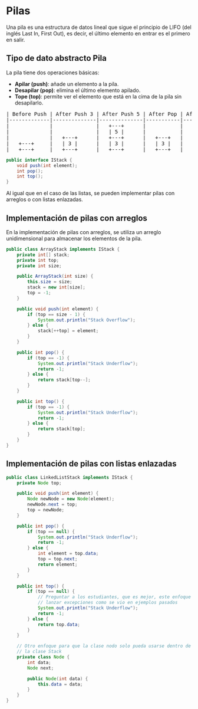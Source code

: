 # Pilas

Una pila es una estructura de datos lineal que sigue el principio de LIFO (del inglés Last In, First Out), es decir, el último elemento en entrar es el primero en salir.

## Tipo de dato abstracto Pila

La pila tiene dos operaciones básicas:

- **Apilar (push)**: añade un elemento a la pila.
- **Desapilar (pop)**: elimina el último elemento apilado.
- **Tope (top)**: permite ver el elemento que está en la cima de la pila sin desapilarlo.

<pre>
| Before Push | After Push 3 | After Push 5 | After Pop | After Pop |
|-------------|--------------|--------------|-----------|-----------|
|             |              |   +---+      |           |           |
|             |              |   | 5 |      |           |           |
|             |   +---+      |   +---+      |   +---+   |           |
|   +---+     |   | 3 |      |   | 3 |      |   | 3 |   |   +---+   |
|   +---+     |   +---+      |   +---+      |   +---+   |   +---+   |
</pre>


```java
public interface IStack {
    void push(int element);
    int pop();
    int top();
}
```

Al igual que en el caso de las listas, se pueden implementar pilas con arreglos o con listas enlazadas.

## Implementación de pilas con arreglos

En la implementación de pilas con arreglos, se utiliza un arreglo unidimensional para almacenar los elementos de la pila.

```java
public class ArrayStack implements IStack {
    private int[] stack;
    private int top;
    private int size;

    public ArrayStack(int size) {
        this.size = size;
        stack = new int[size];
        top = -1;
    }

    public void push(int element) {
        if (top == size - 1) {
            System.out.println("Stack Overflow");
        } else {
            stack[++top] = element;
        }
    }

    public int pop() {
        if (top == -1) {
            System.out.println("Stack Underflow");
            return -1;
        } else {
            return stack[top--];
        }
    }

    public int top() {
        if (top == -1) {
            System.out.println("Stack Underflow");
            return -1;
        } else {
            return stack[top];
        }
    }
}
```

## Implementación de pilas con listas enlazadas

```java
public class LinkedListStack implements IStack {
    private Node top;

    public void push(int element) {
        Node newNode = new Node(element);
        newNode.next = top;
        top = newNode;
    }

    public int pop() {
        if (top == null) {
            System.out.println("Stack Underflow");
            return -1;
        } else {
            int element = top.data;
            top = top.next;
            return element;
        }
    }

    public int top() {
        if (top == null) {
            // Preguntar a los estudiantes, que es mejor, este enfoque o
            // lanzar excepciones como se vio en ejemplos pasados
            System.out.println("Stack Underflow");
            return -1;
        } else {
            return top.data;
        }
    }

    // Otro enfoque para que la clase nodo solo pueda usarse dentro de
    // la clase Stack
    private class Node {
        int data;
        Node next;

        public Node(int data) {
            this.data = data;
        }
    }
}
```
